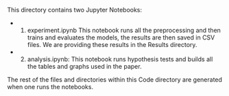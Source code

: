 This directory contains two Jupyter Notebooks:
- 1. experiment.ipynb
    This notebook runs all the preprocessing and then trains and evaluates the models, the results are then saved in CSV files. We are providing these results in     the Results directory.

- 2. analysis.ipynb:
    This notebook runs hypothesis tests and builds all the tables and graphs used in the paper.
    
The rest of the files and directories within this Code directory are generated when one runs the notebooks.
